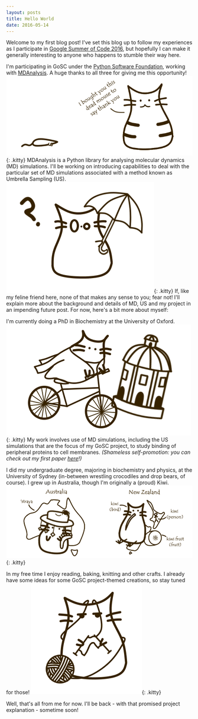 ```yaml
---
layout: posts
title: Hello World
date: 2016-05-14
---
```


Welcome to my first blog post! I've set this blog up to follow my experiences as I participate in [Google Summer of Code 2016](https://summerofcode.withgoogle.com/), but hopefully I can make it generally interesting to anyone who happens to stumble their way here.

I'm participating in GoSC under the [Python Software Foundation](https://www.python.org/psf/), working with [MDAnalysis](http://www.mdanalysis.org/). A huge thanks to all three for giving me this opportunity!
![](/images/ThankYouKitty.png){: .kitty}
MDAnalysis is a Python library for analysing molecular dynamics (MD) simulations. I'll be working on introducing capabilities to deal with the particular set of MD simulations associated with a method known as Umbrella Sampling (US).
![](/images/UmbrellaKitty.png){: .kitty}
If, like my feline friend here, none of that makes any sense to you; fear not! I'll explain more about the background and details of MD, US and my project in an impending future post. For now, here's a bit more about myself:

I'm currently doing a PhD in Biochemistry at the University of Oxford. 
![](/images/OxfordKitty.png){: .kitty}
My work involves use of MD simulations, including the US simulations that are the focus of my GoSC project, to study binding of peripheral proteins to cell membranes. _(Shameless self-promotion: you can check out my first paper [here](http://pubs.acs.org/doi/abs/10.1021/acs.jpclett.6b00153)!)_

I did my undergraduate degree, majoring in biochemistry and physics, at the University of Sydney (in-between wrestling crocodiles and drop bears, of course). I grew up in Australia, though I'm originally a (proud) Kiwi.
![](/images/AusKiwiKitty.png){: .kitty}

In my free time I enjoy reading, baking, knitting and other crafts. I already have some ideas for some GoSC project-themed creations, so stay tuned for those!
![](/images/KnittingKitty.png){: .kitty}

Well, that's all from me for now. I'll be back - with that promised project explanation - sometime soon!

